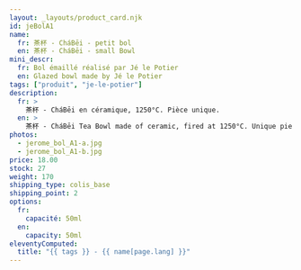 ```yaml
---
layout: _layouts/product_card.njk
id: jeBolA1
name:
  fr: 茶杯 - CháBēi - petit bol
  en: 茶杯 - CháBēi - small Bowl
mini_descr:
  fr: Bol émaillé réalisé par Jé le Potier
  en: Glazed bowl made by Jé le Potier
tags: ["produit", "je-le-potier"]
description:
  fr: >
    茶杯 - CháBēi en céramique, 1250°C. Pièce unique.
  en: >
    茶杯 - CháBēi Tea Bowl made of ceramic, fired at 1250°C. Unique piece.
photos:
  - jerome_bol_A1-a.jpg
  - jerome_bol_A1-b.jpg
price: 18.00
stock: 27
weight: 170
shipping_type: colis_base
shipping_point: 2
options:
  fr:
    capacité: 50ml
  en:
    capacity: 50ml
eleventyComputed:
  title: "{{ tags }} - {{ name[page.lang] }}"
---
```


